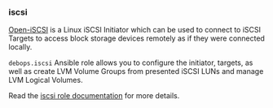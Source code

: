 ### iscsi

[Open-iSCSI](http://open-iscsi.org/) is a Linux iSCSI Initiator which
can be used to connect to iSCSI Targets to access block storage devices
remotely as if they were connected locally.

`debops.iscsi` Ansible role allows you to configure the initiator,
targets, as well as create LVM Volume Groups from presented iSCSI LUNs
and manage LVM Logical Volumes.

Read the [iscsi role documentation](https://docs.debops.org/en/stable-3.0/ansible/roles/iscsi/) for more details.
